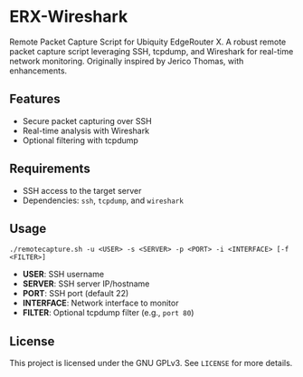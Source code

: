 # ERX-Wireshark

Remote Packet Capture Script for Ubiquity EdgeRouter X.
A robust remote packet capture script leveraging SSH, tcpdump, and Wireshark for real-time network monitoring. Originally inspired by Jerico Thomas, with enhancements.

## Features
- Secure packet capturing over SSH
- Real-time analysis with Wireshark
- Optional filtering with tcpdump

## Requirements
- SSH access to the target server
- Dependencies: `ssh`, `tcpdump`, and `wireshark`

## Usage
```
./remotecapture.sh -u <USER> -s <SERVER> -p <PORT> -i <INTERFACE> [-f <FILTER>]
```
- **USER**: SSH username
- **SERVER**: SSH server IP/hostname
- **PORT**: SSH port (default 22)
- **INTERFACE**: Network interface to monitor
- **FILTER**: Optional tcpdump filter (e.g., `port 80`)

## License
This project is licensed under the GNU GPLv3. See `LICENSE` for more details.
